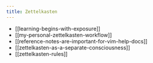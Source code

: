 ```yaml
---
title: Zettelkasten
---
```


- [[learning-begins-with-exposure]]
- [[my-personal-zettelkasten-workflow]]
- [[reference-notes-are-important-for-vim-help-docs]]
- [[zettelkasten-as-a-separate-consciousness]]
- [[zettelkasten-rules]]
